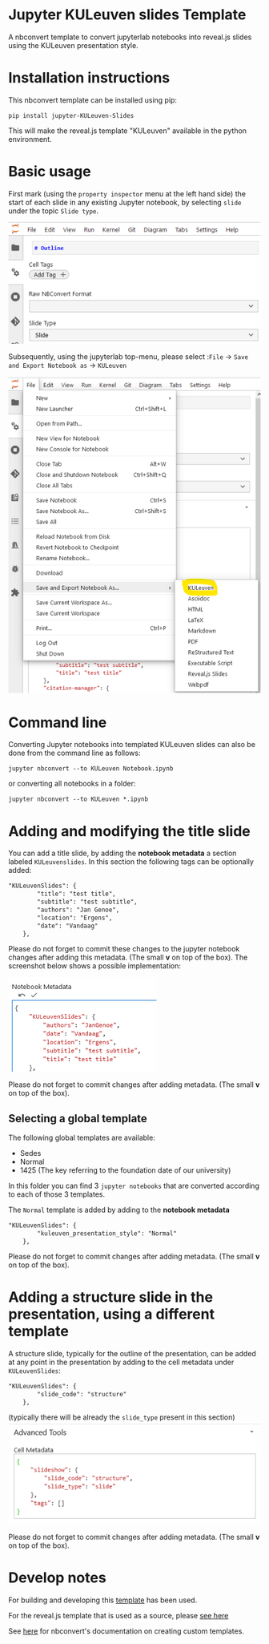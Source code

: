 # Jupyter KULeuven slides Template

A nbconvert template to convert jupyterlab notebooks into reveal.js slides using the KULeuven presentation style.

# Installation instructions

This nbconvert template can be installed using pip:
```
pip install jupyter-KULeuven-Slides
```
This will make the reveal.js template "KULeuven" available in the python environment.


# Basic usage

First mark (using the ```property inspector``` menu at the left hand side) the start of each slide in any existing Jupyter notebook, by selecting ```slide```  under the topic ```Slide type```.

![Slide type selection](../assets/images/ScreenshotSlideTypeSelection.png)

Subsequently, using the jupyterlab top-menu, please select :```File``` -> ```Save and Export Notebook as``` -> ```KULeuven```

![Export your slides](../assets/images/ScreenshotSlideExport.png)


# Command line

Converting Jupyter notebooks into templated KULeuven slides can also be done from the command line as follows:

```
jupyter nbconvert --to KULeuven Notebook.ipynb
```

or converting all notebooks in a folder:

```
jupyter nbconvert --to KULeuven *.ipynb
```

# Adding and modifying the title slide

You can add a title slide, by adding the **notebook metadata** a section labeled ```KULeuvenslides```. In this section the following tags can be optionally added:

```
"KULeuvenSlides": {
        "title": "test title",
        "subtitle": "test subtitle",
        "authors": "Jan Genoe",
        "location": "Ergens",
        "date": "Vandaag"
    },
```
 
 Please do not forget to commit these changes to the jupyter notebook changes after adding this metadata. (The small **v** on top of the box).
The screenshot below shows a possible implementation:

![Notebook Metadata](../assets/images/ScreenshotNotebookMetadata.png)

Please do not forget to commit changes after adding metadata. (The small **v** on top of the box).

## Selecting a global template


The following global templates are available:

* Sedes
* Normal 
* 1425  (The key referring to the foundation date of our university)

In this folder you can find 3 ```jupyter notebooks``` that are converted according to each of those 3 templates. 

The ```Normal``` template is added by adding to the **notebook metadata** 

```
"KULeuvenSlides": {
        "kuleuven_presentation_style": "Normal"
    },
```

Please do not forget to commit changes after adding metadata. (The small **v** on top of the box).

# Adding a structure slide in the presentation, using a different template

A structure slide, typically for the outline of the presentation, can be added at any point in the presentation by adding to the cell metadata under ```KULeuvenSlides```:
```
"KULeuvenSlides": {
        "slide_code": "structure"
    },
```
(typically there will be already the ```slide_type``` present in this section)
![cell metadata](../assets/images/ScreenshotCellMetadata.png)

Please do not forget to commit changes after adding metadata. (The small **v** on top of the box).

# Develop notes

For building and developing this [template]( https://github.com/sheeshee/nbconvert-template-example/) has been used.

For the reveal.js template that is used as  a source, please [see here](https://github.com/fmoralesc/reveal.js-kuleuven)

See [here](https://nbconvert.readthedocs.io/en/latest/customizing.html) for nbconvert's documentation on creating custom templates.
